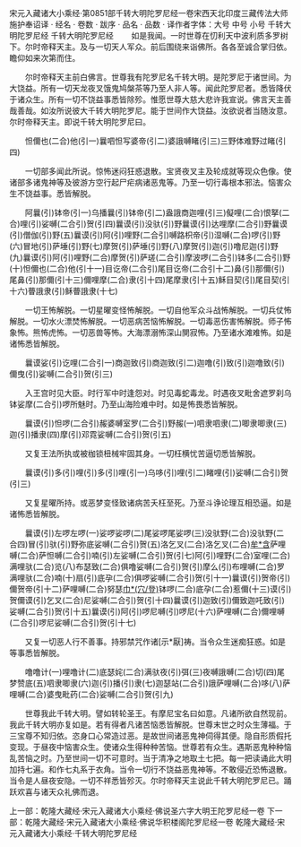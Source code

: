 宋元入藏诸大小乘经·第0851部千转大明陀罗尼经一卷宋西天北印度三藏传法大师施护奉诏译
· 经名 · 卷数 · 跋序
· 品名 · 品数 · 译作者字体：大号 中号 小号
千转大明陀罗尼经
千转大明陀罗尼经
　　如是我闻。一时世尊在忉利天中波利质多罗树下。尔时帝释天主。及与一切天人军众。前后围绕来诣佛所。各各至诚合掌归依。瞻仰如来次第而住。

　　尔时帝释天主前白佛言。世尊我有陀罗尼名千转大明。是陀罗尼于诸世间。为大饶益。所有一切天龙夜叉饿鬼鸠槃茶等乃至人非人等。闻此陀罗尼者。悉皆降伏于诸众生。所有一切不饶益事悉皆除殄。惟愿世尊大慈大悲许我宣说。佛言天主善哉善哉。如汝所说彼大千转大明陀罗尼。能于世间作大饶益。汝欲说者当随汝意。尔时帝释天主。即说千转大明陀罗尼曰。

　　怛儞也(二合)他(引一)曩呬怛写婆帝(引二)婆誐嚩睹(引三)三野体难野过睹(引四)

　　一切部多闻此所说。惊怖迷闷狂惑退散。宝贤夜叉主及轮成就等现众色像。使诸部多诸鬼神等及彼游方空行起尸疟病诸恶鬼等。乃至一切行毒根本邪法。恼害众生不饶益事。悉皆解脱。

　　阿曩(引)钵帝(引一)乌播曩(引)钵帝(引二)盎誐商迦哩(引三)儗哩(二合)恨拏(二合)哩(引)娑嚩(二合引)贺(引四)曩谟(引)没驮(引)野曩谟(引)达哩摩(二合引)野曩谟(引)僧伽(引)野(五)曩谟(引)阿(引)哩野(二合引)嚩路枳帝(引)湿嚩(二合)啰(引)野(六)冒地(引)萨埵(引)野(七)摩贺(引)萨埵(引)野(八)摩贺(引)迦(引)噜尼迦(引)野(九)曩谟(引)阿(引)哩野(二合)摩贺(引)萨瑳(二合引)摩波啰(二合引)钵多(二合引)野(十)怛儞也(二合)他(引十一)目讫帝(二合引)尾目讫帝(二合引十二)鼻(引)那儞(引)尾鼻(引)那儞(引十三)儞哩摩(二合)隶(引十四)尾摩隶(引十五)稣目契(引)尾目契(引十六)瞢誐隶(引)稣瞢誐隶(十七)

　　一切王怖解脱。一切星曜变怪怖解脱。一切自他军众斗战怖解脱。一切兵仗怖解脱。一切水火漂焚怖解脱。一切恶病苦恼怖解脱。一切毒恶伤害怖解脱。师子怖象怖。熊怖虎怖。一切恶兽等怖。大海漂溺怖深山閴寂怖。乃至诸水滩难怖。如是诸怖悉皆解脱。

　　曩谟娑(引)讫哩(二合引一)商迦致(引)商迦致(引二)迦噜(引)致(引)迦噜致(引)儞曳(引)娑嚩(二合引)贺(引三)

　　入王宫时见大臣。时行军中时逢怨对。时见毒蛇毒龙。时遇夜叉毗舍遮罗刹乌钵娑摩(二合引)啰所魅时。乃至山海险难中时。如是怖畏悉皆解脱。

　　曩谟(引)怛啰(二合引)赧婆嚩室罗(二合引)野赧(一)呬隶呬隶(二)唧隶唧隶(三)迦(引)播隶(四)摩(引)邓霓娑嚩(二合引)贺(引五)

　　又复王法所执或被枷锁杻械牢固其身。一切枉横忧苦逼切悉皆解脱。

　　曩谟(引)多(引)哩(引)多(引)哩(引一)乌哆(引)哩(引二)睹哩(引)娑嚩(二合引)贺(引三)

　　又复星曜所持。或恶梦变怪致诸病苦夭枉至死。乃至斗诤论理互相恐逼。如是诸怖悉皆解脱。

　　曩谟(引)左啰左啰(一)娑啰娑啰(二)尾娑啰尾娑啰(三)没驮野(二合)没驮野(二合四)冒(引)驮(引)野弥底娑嚩(二合引)贺(五)洛乞叉(二合)洛乞叉(二合)[牟*含](六)萨哩嚩(二合)萨怛嚩(二合引)喃(引)左娑嚩(二合引)贺(引七)阿(引)哩野(二合)室哩(二合)满哩驮(二合)览(八)布瑟致(二合)俱噜娑嚩(二合引)贺(引)摩么(引)布哩嚩(二合)罗满哩驮(二合)喃(十)扇(引)底孕(二合)俱啰娑嚩(二合引)贺(引十一)曩谟(引)贺帝(引)儞贺帝(引十二)萨哩嚩(二合)努瑟[巾*(穴/登)](二合引)钵啰(二合)底孕(二合)惹儞(十三)谟(引)贺儞谟(引)乞叉(二合)尼娑嚩(二合引)贺(引十四)曩谟(引)迦致(引)儞致迦吒致(引)娑嚩(二合引)贺(引十五)曩谟(引)阿(引)啰尼嚩(引)啰尼(十六)萨哩嚩(二合)儞哩嚩(二合引)啰尼娑嚩(二合引)贺(引十七)

　　又复一切恶人行不善事。持邪禁咒作诸[示*厭]祷。当令众生迷痴狂惑。如是等事悉皆解脱。

　　噜噜计(一)哩噜计(二)底瑟姹(二合)满驮夜(引)弭(三)夜嚩誐嚩(二合)切(四)尾梦赞底(五)呬隶唧隶(六)迦(引)播(引)隶(七)迦瑟站(二合引)誐萨哩嚩(二合)哆(八)萨哩嚩(二合)婆曳毗药(二合)娑嚩(二合引)贺(引九)

　　世尊我此千转大明。譬如转轮圣王。有摩尼宝名曰如意。凡诸所欲自然现前。我此千转大明亦复如是。若有得者凡诸苦恼悉皆解脱。世尊末世之时众生薄福。于三宝尊不知归依。恣身口心常造过恶。是故世间诸恶鬼神伺得其便。隐自形质假托变现。于昼夜中恼害众生。使诸众生得种种苦恼。世尊若有众生。遇斯恶鬼种种恼乱苦恼之时。乃至世间一切不可意时。当于清净之地取土七把。每一把读诵此大明加持七遍。和作七丸系于衣角。当令一切行不饶益恶鬼神等。不敢侵近恐怖退散。当令是人昼夜安隐。一切不祥悉皆殄灭。尔时帝释天主说此千转大明陀罗尼已。踊跃欢喜与诸天众礼佛而退。

上一部：乾隆大藏经·宋元入藏诸大小乘经·佛说圣六字大明王陀罗尼经一卷
下一部：乾隆大藏经·宋元入藏诸大小乘经·佛说华积楼阁陀罗尼经一卷
乾隆大藏经·宋元入藏诸大小乘经·千转大明陀罗尼经